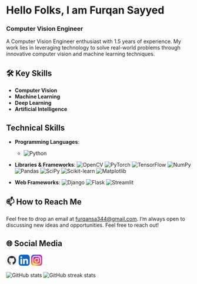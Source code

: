# Hello Folks, I am Furqan Sayyed
### Computer Vision Engineer 

A Computer Vision Engineer enthusiast with 1.5 years of experience. My work lies in leveraging technology to solve real-world problems through innovative computer vision and machine learning techniques.

## 🛠️ Key Skills
- **Computer Vision**
- **Machine Learning**
- **Deep Learning**
- **Artificial Intelligence**


## Technical Skills

- **Programming Languages**: 
  - ![Python](https://img.shields.io/badge/-Python-3776AB?style=flat&logo=python&logoColor=white&size=40x40)

- **Libraries & Frameworks**:
  ![OpenCV](https://img.shields.io/badge/-OpenCV-5C3EE8?style=flat&logo=opencv&logoColor=white&size=40x40) 
  ![PyTorch](https://img.shields.io/badge/-PyTorch-EE4C2C?style=flat&logo=pytorch&logoColor=white&size=40x40) 
  ![TensorFlow](https://img.shields.io/badge/-TensorFlow-FF6F00?style=flat&logo=tensorflow&logoColor=white&size=40x40) 
  ![NumPy](https://img.shields.io/badge/-NumPy-013243?style=flat&logo=numpy&logoColor=white&size=40x40) 
  ![Pandas](https://img.shields.io/badge/-Pandas-150458?style=flat&logo=pandas&logoColor=white&size=40x40) 
  ![SciPy](https://img.shields.io/badge/-SciPy-8CAAE4?style=flat&logo=scipy&logoColor=white&size=40x40) 
  ![Scikit-learn](https://img.shields.io/badge/-Scikit%20Learn-F7931E?style=flat&logo=scikit-learn&logoColor=white&size=40x40) 
  ![Matplotlib](https://img.shields.io/badge/-Matplotlib-003B57?style=flat&logo=matplotlib&logoColor=white&size=40x40)

- **Web Frameworks**:
  ![Django](https://img.shields.io/badge/django-%23092E20.svg?style=for-the-badge&logo=django&logoColor=white&size=40x40) 
  ![Flask](https://img.shields.io/badge/flask-%23000.svg?style=for-the-badge&logo=flask&logoColor=white&size=40x40) 
  ![Streamlit](https://img.shields.io/badge/Streamlit-%23FE4B4B.svg?style=for-the-badge&logo=streamlit&logoColor=white&size=40x40)



## 📫 How to Reach Me
Feel free to drop an email at [furqansa344@gmail.com](mailto:furqansa344@gmail.com). I’m always open to discussing new ideas and opportunities. Feel free to reach out!



## 🌐 Social Media
<a href="https://github.com/04092000f" target="_blank"><img src="https://github.com/tandpfun/skill-icons/blob/main/icons/Github-Light.svg" alt="GitHub" height="30"></a>
<a href="https://www.linkedin.com/in/sayyed-furqan-hussain-6b31071a6/" target="_blank"><img src="https://github.com/tandpfun/skill-icons/blob/main/icons/LinkedIn.svg" alt="LinkedIn" height="30"></a>
<a href="https://www.instagram.com/04092000f/" target="_blank"><img src="https://github.com/tandpfun/skill-icons/blob/main/icons/Instagram.svg" alt="Instagram" height="30"></a>

![GitHub stats](https://github-readme-stats.vercel.app/api?username=04092000f&show_icons=true)
![GitHub streak stats](https://streak-stats.demolab.com/?user=04092000f)  
